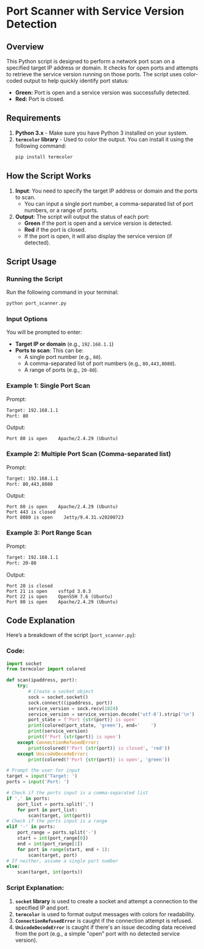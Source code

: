 # Port Scanner with Service Version Detection

## Overview

This Python script is designed to perform a network port scan on a specified target IP address or domain. It checks for open ports and attempts to retrieve the service version running on those ports. The script uses color-coded output to help quickly identify port status:
- **Green:** Port is open and a service version was successfully detected.
- **Red:** Port is closed.

## Requirements

1. **Python 3.x** - Make sure you have Python 3 installed on your system.
2. **`termcolor` library** - Used to color the output. You can install it using the following command:
   ```bash
   pip install termcolor

## How the Script Works

1. **Input**: You need to specify the target IP address or domain and the ports to scan.
   - You can input a single port number, a comma-separated list of port numbers, or a range of ports.
2. **Output**: The script will output the status of each port:
   - **Green** if the port is open and a service version is detected.
   - **Red** if the port is closed.
   - If the port is open, it will also display the service version (if detected).

## Script Usage

### Running the Script

Run the following command in your terminal:

```bash
python port_scanner.py
```

### Input Options

You will be prompted to enter:
- **Target IP or domain** (e.g., `192.168.1.1`)
- **Ports to scan**: This can be:
  - A single port number (e.g., `80`).
  - A comma-separated list of port numbers (e.g., `80,443,8080`).
  - A range of ports (e.g., `20-80`).

### Example 1: Single Port Scan
Prompt:
```bash
Target: 192.168.1.1
Port: 80
```
Output:
```
Port 80 is open    Apache/2.4.29 (Ubuntu)
```

### Example 2: Multiple Port Scan (Comma-separated list)
Prompt:
```bash
Target: 192.168.1.1
Port: 80,443,8080
```
Output:
```
Port 80 is open    Apache/2.4.29 (Ubuntu)
Port 443 is closed
Port 8080 is open    Jetty/9.4.31.v20200723
```

### Example 3: Port Range Scan
Prompt:
```bash
Target: 192.168.1.1
Port: 20-80
```
Output:
```
Port 20 is closed
Port 21 is open    vsftpd 3.0.3
Port 22 is open    OpenSSH 7.6 (Ubuntu)
Port 80 is open    Apache/2.4.29 (Ubuntu)
```

## Code Explanation

Here’s a breakdown of the script (`port_scanner.py`):

### Code:
```python
import socket
from termcolor import colored

def scan(ipaddress, port):
    try:
        # Create a socket object
        sock = socket.socket()
        sock.connect((ipaddress, port))
        service_version = sock.recv(1024)
        service_version = service_version.decode('utf-8').strip('\n')
        port_state = f'Port {str(port)} is open'
        print(colored(port_state, 'green'), end='    ')
        print(service_version)
        print(f'Port {str(port)} is open')
    except ConnectionRefusedError:
        print(colored(f'Port {str(port)} is closed', 'red'))
    except UnicodeDecodeError:
        print(colored(f'Port {str(port)} is open', 'green'))

# Prompt the user for input
target = input('Target: ')
ports = input('Port: ')

# Check if the ports input is a comma-separated list
if ',' in ports:
    port_list = ports.split(',')
    for port in port_list:
        scan(target, int(port))
# Check if the ports input is a range
elif '-' in ports:
    port_range = ports.split('-')
    start = int(port_range[0])
    end = int(port_range[1])
    for port in range(start, end + 1):
        scan(target, port)
# If neither, assume a single port number
else:
    scan(target, int(ports))
```

### Script Explanation:
1. **`socket` library** is used to create a socket and attempt a connection to the specified IP and port.
2. **`termcolor`** is used to format output messages with colors for readability.
3. **`ConnectionRefusedError`** is caught if the connection attempt is refused.
4. **`UnicodeDecodeError`** is caught if there's an issue decoding data received from the port (e.g., a simple "open" port with no detected service version).
